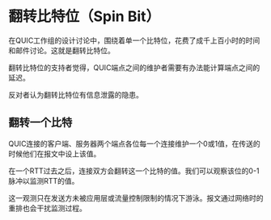 # 翻转比特位（Spin Bit）

在QUIC工作组的设计讨论中，围绕着单一个比特位，花费了成千上百小时的时间和邮件讨论。这就是翻转比特位。

翻转比特位的支持者觉得，QUIC端点之间的维护者需要有办法能计算端点之间的延迟。

反对者认为翻转比特位有信息泄露的隐患。

## 翻转一个比特

QUIC连接的客户端、服务器两个端点各位每一个连接维护一个0或1值，在传送的时候他们在报文中设上该值。

在一个RTT过去之后，连接双方会翻转这一个比特的值。我们可以观察该位的0-1脉冲以监测RTT的值。

这一观测只在发送方未被应用层或流量控制限制的情况下游泳。报文通过网络时的重排也会干扰监测过程。

